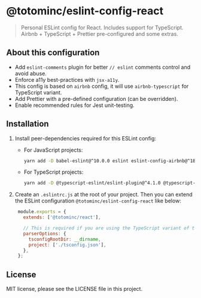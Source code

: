 # @totominc/eslint-config-react

> Personal ESLint config for React. Includes support for TypeScript. Airbnb + TypeScript + Prettier pre-configured and some extras.

## About this configuration

- Add `eslint-comments` plugin for better `// eslint` comments control and avoid abuse.
- Enforce a11y best-practices with `jsx-a11y`.
- This config is based on `airbnb` config, it will use `airbnb-typescript` for TypeScript variant.
- Add Prettier with a pre-defined configuration (can be overridden).
- Enable recommended rules for Jest unit-testing.

## Installation

1. Install peer-dependencies required for this ESLint config:

   - For JavaScript projects:

      ```bash
      yarn add -D babel-eslint@^10.0.0 eslint eslint-config-airbnb@^18.2.0 eslint-config-prettier@^6.12.0 eslint-plugin-eslint-comments@^3.2.0 eslint-plugin-import@^2.22.1 eslint-plugin-jest@^24.1.0 eslint-plugin-jsx-a11y@^6.3.1 eslint-plugin-prettier@^3.1.4 eslint-plugin-promise@^4.2.1 eslint-plugin-react@^7.21.3 eslint-plugin-react-hooks@^4.1.2 prettier@^2.1.2
      ```

   - For TypeScript projects:
   
      ```bash
      yarn add -D @typescript-eslint/eslint-plugin@^4.1.0 @typescript-eslint/parser@^4.1.0 babel-eslint@^10.0.0 eslint eslint-config-airbnb@^18.2.0 eslint-config-prettier@^6.12.0 eslint-plugin-eslint-comments@^3.2.0 eslint-plugin-import@^2.22.1 eslint-plugin-jest@^24.1.0 eslint-plugin-jsx-a11y@^6.3.1 eslint-plugin-prettier@^3.1.4 eslint-plugin-promise@^4.2.1 eslint-plugin-react@^7.21.3 eslint-plugin-react-hooks@^4.1.2 prettier@^2.1.2
      ```

2. Create an `.eslintrc.js` at the root of your project. Then you can extend the ESLint configuration `@totominc/eslint-config-react` like below:

   ```js
    module.exports = {
      extends: ['@totominc/react'],

      // This is required if you are using the TypeScript variant of the ESLint config.
      parserOptions: {
        tsconfigRootDir: __dirname,
        project: ['./tsconfig.json'],
      },
    };
   ```

## License

MIT license, please see the LICENSE file in this project.
